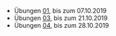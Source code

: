 - Übungen [01](01/uebungen_01.md), bis zum 07.10.2019
- Übungen [03](03/README.md), bis zum 21.10.2019
- Übungen [04](04/README.md), bis zum 28.10.2019
